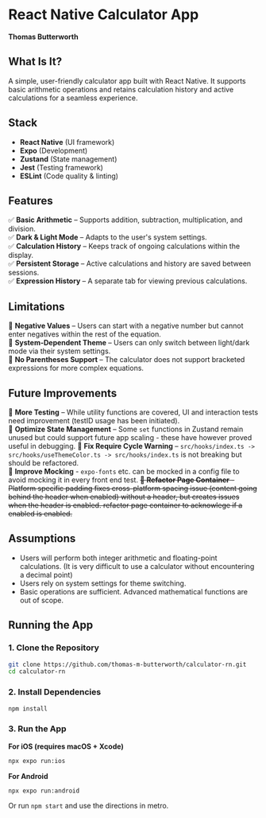 # React Native Calculator App  
**Thomas Butterworth**  

## What Is It?  
A simple, user-friendly calculator app built with React Native. It supports basic arithmetic operations and retains calculation history and active calculations for a seamless experience.  

## Stack  
- **React Native** (UI framework)  
- **Expo** (Development)  
- **Zustand** (State management)  
- **Jest** (Testing framework)  
- **ESLint** (Code quality & linting)  

## Features  
✅ **Basic Arithmetic** – Supports addition, subtraction, multiplication, and division.  
✅ **Dark & Light Mode** – Adapts to the user's system settings.  
✅ **Calculation History** – Keeps track of ongoing calculations within the display.  
✅ **Persistent Storage** – Active calculations and history are saved between sessions.  
✅ **Expression History** – A separate tab for viewing previous calculations.  

## Limitations  
🚫 **Negative Values** – Users can start with a negative number but cannot enter negatives within the rest of the equation.  
🚫 **System-Dependent Theme** – Users can only switch between light/dark mode via their system settings.  
🚫 **No Parentheses Support** – The calculator does not support bracketed expressions for more complex equations.  

## Future Improvements  
🔹 **More Testing** – While utility functions are covered, UI and interaction tests need improvement (testID usage has been initiated).  
🔹 **Optimize State Management** – Some `set` functions in Zustand remain unused but could support future app scaling - these have however proved useful in debugging.
🔹 **Fix Require Cycle Warning** – `src/hooks/index.ts -> src/hooks/useThemeColor.ts -> src/hooks/index.ts` is not breaking but should be refactored.  
🔹 **Improve Mocking** - `expo-fonts` etc. can be mocked in a config file to avoid mocking it in every front end test.
~~🔹 **Refactor Page Container** - Platform specific padding fixes cross-platform spacing issue (content going behind the header when enabled) without a header, but creates issues when the header is enabled. refactor page container to acknowlege if a enabled is enabled.~~

## Assumptions  
- Users will perform both integer arithmetic and floating-point calculations. (It is very difficult to use a calculator without encountering a decimal point)
- Users rely on system settings for theme switching.  
- Basic operations are sufficient. Advanced mathematical functions are out of scope.  

## Running the App  
### **1. Clone the Repository**  
```sh
git clone https://github.com/thomas-m-butterworth/calculator-rn.git
cd calculator-rn
```

### **2. Install Dependencies**
```sh
npm install
```

### **3. Run the App**
**For iOS (requires macOS + Xcode)**
```sh
npx expo run:ios
```
**For Android**
```sh
npx expo run:android
```
Or run `npm start` and use the directions in metro.



